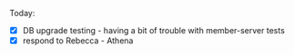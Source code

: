 Today:
  - [x] DB upgrade testing - having a bit of trouble with member-server tests
  - [x] respond to Rebecca - Athena
